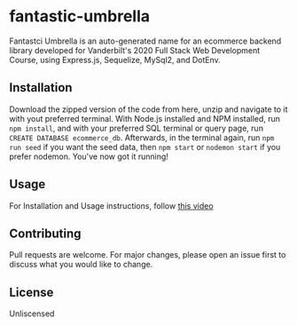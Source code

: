 # fantastic-umbrella

Fantastci Umbrella is an auto-generated name for an ecommerce backend library developed for Vanderbilt's 2020 Full Stack Web Development Course, using Express.js, Sequelize, MySql2, and DotEnv.

## Installation

Download the zipped version of the code from here, unzip and navigate to it with yout preferred terminal. With Node.js installed and NPM installed, run `npm install`, and with your preferred SQL terminal or query page, run `CREATE DATABASE ecommerce_db`. Afterwards, in the terminal again, run `npm run seed` if you want the seed data, then `npm start` or `nodemon start` if you prefer nodemon. You've now got it running!

## Usage

For Installation and Usage instructions, follow [this video](https://drive.google.com/file/d/1xQULOE28qQaEjxj8_IMLO1ZRdMWC_iJ-/view?usp=sharing)

## Contributing
Pull requests are welcome. For major changes, please open an issue first to discuss what you would like to change.

## License
Unliscensed
